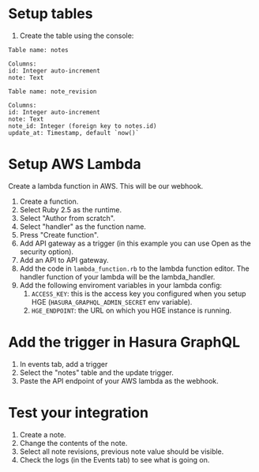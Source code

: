 # Setup tables

1. Create the table using the console:

```
Table name: notes

Columns:
id: Integer auto-increment
note: Text

Table name: note_revision

Columns:
id: Integer auto-increment
note: Text
note_id: Integer (foreign key to notes.id)
update_at: Timestamp, default `now()`

```

# Setup AWS Lambda

Create a lambda function in AWS. This will be our webhook.

1. Create a function.
1. Select Ruby 2.5 as the runtime.
1. Select "Author from scratch".
1. Select "handler" as the function name.
1. Press "Create function".
1. Add API gateway as a trigger (in this example you can use Open as the security option).
1. Add an API to API gateway.
1. Add the code in `lambda_function.rb` to the lambda function editor. The handler function of your lambda will be the lambda_handler.
1. Add the following enviroment variables in your lambda config:
   1. `ACCESS_KEY`: this is the access key you configured when you setup HGE (`HASURA_GRAPHQL_ADMIN_SECRET` env variable).
   1. `HGE_ENDPOINT`: the URL on which you HGE instance is running.

# Add the trigger in Hasura GraphQL

1. In events tab, add a trigger
1. Select the "notes" table and the update trigger.
1. Paste the API endpoint of your AWS lambda as the webhook.

# Test your integration

1. Create a note.
1. Change the contents of the note.
1. Select all note revisions, previous note value should be visible.
1. Check the logs (in the Events tab) to see what is going on.
